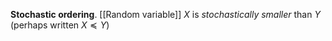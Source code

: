 **Stochastic ordering**. [[Random variable]] $X$ is _stochastically smaller_ than $Y$ (perhaps written $X \preccurlyeq Y$)